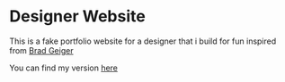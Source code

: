 # Designer Website
This is a fake portfolio website for a designer that i build for fun inspired from [Brad Geiger](bradgeiger.com)

You can find my version [here](https://cranky-colden-0e06b5.netlify.app/)
